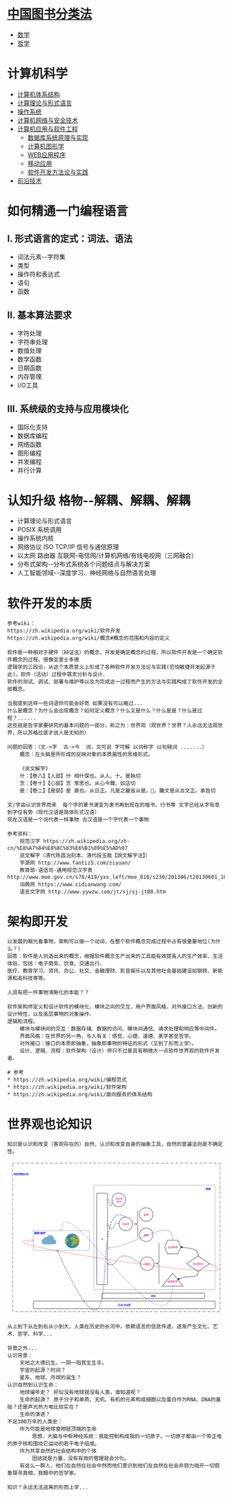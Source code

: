 # [中国图书分类法](https://zh.wikipedia.org/zh-cn/%E4%B8%AD%E6%96%87%E5%9C%96%E6%9B%B8%E5%88%86%E9%A1%9E%E6%B3%95#10%E5%80%8B%E5%A4%A7%E5%88%86%E9%A1%9E)
- [数学](形式科学/数学.MD)
- [哲学](哲学/哲学总览.MD)
# 计算机科学
  * [计算机体系结构](computer_science/计算机体系结构.MD)
  * [计算理论与形式语言](computer_science/计算理论、形式语言与复杂性.MD)
  * [操作系统](computer_science/操作系统.MD)
  * [计算机网络与安全技术](computer_science/计算机网络与安全技术.MD)
  * [计算机应用与软件工程](#)
      * [数据库系统原理与实现](computer_science/数据库.MD)
      * [计算机图形学](computer_science/计算机图形学.MD)
      * [WEB应用程序](computer_science/WEB应用程序.MD)
      * [移动应用](#)
      * [软件开发方法论与实践](computer_science/软件工程.MD)
  * [前沿技术](computer_science/前沿技术.MD)
# 如何精通一门编程语言
## I. 形式语言的定式：词法、语法
- 词法元素--字符集
- 类型
- 操作符和表达式
- 语句
- 函数
## II. 基本算法要求
- 字符处理
- 字符串处理
- 数值处理
- 数学函数
- 日期函数
- 内存管理
- I/O工具
## III. 系统级的支持与应用模块化
- 国际化支持
- 数据库编程
- 网络函数
- 图形编程
- 并发编程
- 并行计算
# 认知升级 格物--解耦、解耦、解耦
- 计算理论与形式语言
- POSIX 系统调用
- 操作系统内核
- 网络协议 ISO TCP/IP 信号与通信原理
- 以太网 路由器 互联网-电信网/计算机网络/有线电视网（三网融合）
- 分布式架构--分布式系统各个问题结点与解决方案
- 人工智能领域--深度学习、神经网络与自然语言处理
# 软件开发的本质
    参考wiki： 
    https://zh.wikipedia.org/wiki/软件开发
    https://zh.wikipedia.org/wiki/概念#概念的范围和内容的定义
    
    软件是一种相对于硬件（辩证法）的概念，开发是确定概念的过程，所以软件开发是一个确定软件概念的过程。很像亚里士多德
    逻辑学的三段论，从这个本质意义上形成了各种软件开发方法论与实践(恐怕敏捷开发起源于此)。软件（活动）过程中需求分析与设计、
    软件的测试、调试、部署与维护等以及为完成这一过程而产生的方法与实践构成了软件开发的全部概念。
    
    当我提到这样一些词语你可能会好奇 如果没有可以略过...
    什么是概念？为什么会出现概念？如何定义概念？什么又是什么？什么是是？什么是过程？......
    这些就是哲学家要研究的基本问题的一部分，称之为：世界观（观世界？世界？人永远无法观世界，所以苏格拉底才说人是无知的）
    
    问题的回答：（文->字  古->今  词，文可说 字可解 以词称字 以句辖词 .......）
        概念：在头脑里所形成的反映对象的本质属性的思维形式。
        
        《说文解字》
        什：【卷八】【人部】什 相什保也。从人、十。是執切
        念：【卷十】【心部】念 常思也。从心今聲。奴店切
        是：【卷二】【是部】是 直也。从日正。凡是之屬皆从是。𣆞，籒文是从古文正。承旨切
        
    文/字由认识世界而来  每个字的篆书演变为隶书再到现在的楷书，行书等 文字已经从字有意到字仅有势（现代汉语是简体形式汉语）
    现在汉语是一个词代表一样事物 古汉语是一个字代表一个事物
        
    参考资料：
        规范汉字 https://zh.wikipedia.org/zh-cn/%E8%A7%84%E8%8C%83%E6%B1%89%E5%AD%97
        说文解字（清代陈昌治刻本、清代段玉裁【說文解字注】）
        字源网 http://www.fantiz5.com/ziyuan/
        教育部-语信司-通用规范汉字表 http://www.moe.gov.cn/s78/A19/yxs_left/moe_810/s230/201306/t20130601_186002.html
        词典网 https://www.cidianwang.com/
        语言文字网 http://www.yywzw.com/jt/sj/sj-jt08.htm
# 架构即开发
    以发展的眼光看事物，架构可以做一个动词，在整个软件概念完成过程中占有很重要地位(为什么？)
    回答：软件是人创造出来的概念，根据软件概念生产出来的工具能有效提高人的生产效率、生活体验，包括：电子商务、饮食、交通出行、
    医疗、教育学习、资讯、办公、社交、金融理财、影音娱乐以及其他社会基础建设如钢铁、新能源和高科技等等。
    
    人具有把一件事物清晰化的本能？？
    
    软件架构师定义和设计软件的模块化，模块之间的交互，用户界面风格，对外接口方法，创新的设计特性，以及高层事物的对象操作、
    逻辑和流程。
        模块与模块间的交互：数据存储、数据的访问、模块间通信、请求处理和响应等中间件。
        界面风格：在世界的另一角，与人有关：感觉、心理、道德、美学甚至哲学。
        对外接口：接口的本质即抽象，抽象即事物的特征的形式（又到了形而上学）。
        设计、逻辑、流程：软件架构（设计）师只不过是具有稍微大一点软件世界观的软件开发者。     

    # 参考
    * https://zh.wikipedia.org/wiki/编程范式 
    * https://zh.wikipedia.org/wiki/软件架构
    * https://zh.wikipedia.org/wiki/面向服务的体系结构
# 世界观也论知识
    知识是认识和改变（客观存在的）自然、认识和改变自身的抽象工具，自然的普遍法则是不确定性。    
![作为认识的世界](world.png)
    
    从上到下从左到右从小到大，人类在历史的长河中，依赖语言的信息传递，逐渐产生文化、艺术、哲学、科学...
    
    背景之外...
    认识背景：
        天地之大德曰生。一阴一阳其生生乎。
        宇宙的起源？时间？
        星系、地球、月球的诞生？    
    认识自然到认识生命：
        地球编年史？ 好似没有地球就没有人类，谁知道呢？
        生命的起源？ 原子分子和单质、无机、有机的元素构成细胞以及蛋白作为RNA、DNA的基础？还是声光热力电比较实在？
        生命的演进？ 
    不足300万年的人类史：
        作为可能是地球食物链顶端的生命
            思想、大脑与中枢神经系统：我能控制构成我的一切原子。一切原子都由一个带正电的原子核和围绕它运动的若干电子组成。
        作为共享自然的社会结构中的个体
            团结就是力量，没有有效的管理就会分化。
        有这么一群人，他们在自然在社会中然而他们意识到他们在自然在社会并努力抛开一切假象探寻真相，我眼中的哲学家。
    
    知识？永远无法逃离的形而上学...